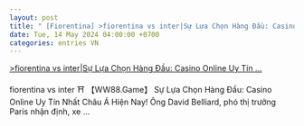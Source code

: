 ```yaml
---
layout: post
title: " [Fiorentina] >fiorentina vs inter|Sự Lựa Chọn Hàng Đầu: Casino Online Uy Tín ..."
date: Tue, 14 May 2024 04:00:00 +0700
categories: entries VN
---
```

[>fiorentina vs inter|Sự Lựa Chọn Hàng Đầu: Casino Online Uy Tín ...](https://www.vtr.org.vn/2024-05-14-%C4%91%C3%A1nh%20%C4%91%E1%BB%81%20online%20%C4%91%C4%83ng%20k%C3%BD%20bet.shtm)

fiorentina vs inter ⛩ 【WW88.Game】 Sự Lựa Chọn Hàng Đầu: Casino Online Uy Tín Nhất Châu Á Hiện Nay! Ông David Belliard, phó thị trưởng Paris nhận định, xe ...

